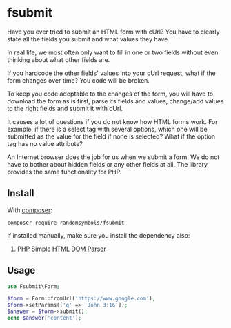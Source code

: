 fsubmit
==========================

Have you ever tried to submit an HTML form with cUrl? You have to clearly state all the fields you submit and what values they have. 

In real life, we most often only want to fill in one or two fields without even thinking about what other fields are.

If you hardcode the other fields' values into your cUrl request, what if the form changes over time? You code will be broken. 

To keep you code adoptable to the changes of the form, you will have to download the form as is first, parse its fields and values, change/add values to the right fields and submit it with cUrl. 

It causes a lot of questions if you do not know how HTML forms work. For example, if there is a select tag with several options, which one will be submitted as the value for the field if none is selected? What if the option tag has no value attribute?

An Internet browser does the job for us when we submit a form. We do not have to bother about hidden fields or any other fields at all. The library provides the same functionality for PHP.

Install
-------

With [composer](https://en.wikipedia.org/wiki/Composer_(software)):
```composer
composer require randomsymbols/fsubmit
```

If installed manually, make sure you install the dependency also:
1. [PHP Simple HTML DOM Parser](https://github.com/voku/simple_html_dom)

Usage
-----

```php
use Fsubmit\Form;

$form = Form::fromUrl('https://www.google.com');
$form->setParams(['q' => 'John 3:16']);
$answer = $form->submit();
echo $answer['content'];
```
